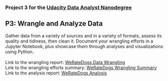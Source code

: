 ### Project 3 for the [Udacity Data Analyst Nanodegree](https://www.udacity.com/course/data-analyst-nanodegree--nd002)

## P3: Wrangle and Analyze Data
Gather data from a variety of sources and in a variety of formats, assess its quality and tidiness, then clean it. Document your wrangling efforts in a Jupyter Notebook, plus showcase them through analyses and visualizations using Python.<br>
<br>
Link to the wrangling report: [WeRateDogs Data Wrangling](https://janamalesova.github.io/Udacity-Data-Analyst-Nanodegree/P3/)<br>
Link to the wrangling efforts summary: [WeRateDogs Wrangling Summary](https://janamalesova.github.io/Udacity-Data-Analyst-Nanodegree/P3/wrangle_report.html)<br>
Link to the analysis report: [WeRateDogs Analysis](https://janamalesova.github.io/Udacity-Data-Analyst-Nanodegree/P3/act_report.html)<br>
